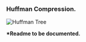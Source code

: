 ### Huffman Compression.
![Huffman Tree](https://external-content.duckduckgo.com/iu/?u=https%3A%2F%2Fupload.wikimedia.org%2Fwikipedia%2Fcommons%2Fthumb%2F8%2F82%2FHuffman_tree_2.svg%2F1920px-Huffman_tree_2.svg.png&f=1&nofb=1)

<strong> <p> *Readme to be documented.</p> </strong>
